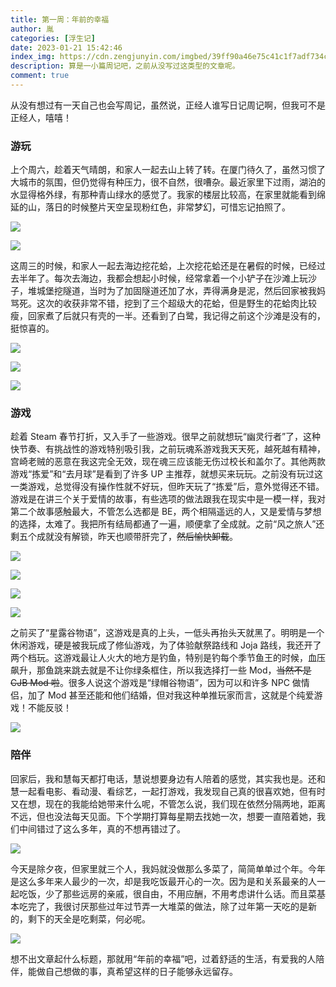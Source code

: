 ```yaml
---
title: 第一周：年前的幸福
author: 胤
categories: [浮生记]
date: 2023-01-21 15:42:46
index_img: https://cdn.zengjunyin.com/imgbed/39ff90a46e75c41c1f7adf734c0299846981bd8b.jpg/cover
description: 算是一小篇周记吧，之前从没写过这类型的文章呢。
comment: true
---
```


从没有想过有一天自己也会写周记，虽然说，正经人谁写日记周记啊，但我可不是正经人，嘻嘻！

### 游玩

上个周六，趁着天气晴朗，和家人一起去山上转了转。在厦门待久了，虽然习惯了大城市的氛围，但仍觉得有种压力，很不自然，很嘈杂。最近家里下过雨，湖泊的水显得格外绿，有那种青山绿水的感觉了。我家的楼层比较高，在家里就能看到绵延的山，落日的时候整片天空呈现粉红色，非常梦幻，可惜忘记拍照了。

![](https://cdn.zengjunyin.com/imgbed/99e9b07da9d896dd1252ae5a05e596ac9dab1de9.jpg/post)

![](https://cdn.zengjunyin.com/imgbed/5d3b50abe882119eca45047b6074ee5015bc74ac.jpg/post)

这周三的时候，和家人一起去海边挖花蛤，上次挖花蛤还是在暑假的时候，已经过去半年了。每次去海边，我都会想起小时候，经常拿着一个小铲子在沙滩上玩沙子，堆城堡挖隧道，当时为了加固隧道还加了水，弄得满身是泥，然后回家被我妈骂死。这次的收获非常不错，挖到了三个超级大的花蛤，但是野生的花蛤肉比较瘦，回家煮了后就只有壳的一半。还看到了白鹭，我记得之前这个沙滩是没有的，挺惊喜的。

![](https://cdn.zengjunyin.com/imgbed/e0b27ddd8caf7aab9316ab3e2655e7c956bba655.jpg/post)

![](https://cdn.zengjunyin.com/imgbed/9fd7444499240ce7b91a50b5fbaaa74e6fb0fa7d.jpg/post)

![](https://cdn.zengjunyin.com/imgbed/277c6f0b491a4fe3b8866b968218bc67b4646345.jpg/post)

### 游戏

趁着 Steam 春节打折，又入手了一些游戏。很早之前就想玩“幽灵行者”了，这种快节奏、有挑战性的游戏特别吸引我，之前玩魂系游戏我天天死，越死越有精神，宫崎老贼的恶意在我这完全无效，现在魂三应该能无伤过校长和盖尔了。其他两款游戏“拣爱”和“去月球”是看到了许多 UP 主推荐，就想买来玩玩。之前没有玩过这一类游戏，总觉得没有操作性就不好玩，但昨天玩了“拣爱”后，意外觉得还不错。游戏是在讲三个关于爱情的故事，有些选项的做法跟我在现实中是一模一样，我对第二个故事感触最大，不管怎么选都是 BE，两个相隔遥远的人，又是爱情与梦想的选择，太难了。我把所有结局都通了一遍，顺便拿了全成就。之前“风之旅人”还剩五个成就没有解锁，昨天也顺带肝完了，~~然后愉快卸载~~。

![](https://cdn.zengjunyin.com/imgbed/50e71e0cde7b09839b38627039d1dce557d3ab35.png/post)

![](https://cdn.zengjunyin.com/imgbed/37545598c9e30f2d428e3528557394f74a7ae9a2.png/post)

![](https://cdn.zengjunyin.com/imgbed/2397ab4730a48454d59ddc96d9b96d34c77d0f70.png/post)

![](https://cdn.zengjunyin.com/imgbed/7db747fe19cf28e6d38bc9fd6e6ffc249a6e5fa8.png/post)

之前买了“星露谷物语”，这游戏是真的上头，一低头再抬头天就黑了。明明是一个休闲游戏，硬是被我玩成了修仙游戏，为了体验献祭路线和 Joja 路线，我还开了两个档玩。这游戏最让人火大的地方是钓鱼，特别是钓每个季节鱼王的时候，血压飙升，那鱼跳来跳去就是不让你绿条框住，所以我选择打一些 Mod，~~当然不是 CJB Mod 啦~~。很多人说这个游戏是“绿帽谷物语”，因为可以和许多 NPC 做情侣，加了 Mod 甚至还能和他们结婚，但对我这种单推玩家而言，这就是个纯爱游戏！不能反驳！

![](https://cdn.zengjunyin.com/imgbed/4d9f050d66f8a9dac7196f3b0bba1faf47ac2470.png/post)

### 陪伴

回家后，我和慧每天都打电话，慧说想要身边有人陪着的感觉，其实我也是。还和慧一起看电影、看动漫、看综艺，一起打游戏，我发现自己真的很喜欢她，但有时又在想，现在的我能给她带来什么呢，不管怎么说，我们现在依然分隔两地，距离不远，但也没法每天见面。下个学期打算每星期去找她一次，想要一直陪着她，我们中间错过了这么多年，真的不想再错过了。

![](https://cdn.zengjunyin.com/imgbed/c91ceafe322e48e0f5ad9817947995b981aaed02.png/post)

今天是除夕夜，但家里就三个人，我妈就没做那么多菜了，简简单单过个年。今年是这么多年来人最少的一次，却是我吃饭最开心的一次。因为是和关系最亲的人一起吃饭，少了那些远房的亲戚，很自由，不用应酬，不用考虑讲什么话。而且菜基本吃完了，我很讨厌那些过年过节弄一大堆菜的做法，除了过年第一天吃的是新的，剩下的天全是吃剩菜，何必呢。

![](https://cdn.zengjunyin.com/imgbed/b74589adee4e7b259ed2b9ec1d3a7f02c72beb77.jpg/post)

想不出文章起什么标题，那就用“年前的幸福”吧，过着舒适的生活，有爱我的人陪伴，能做自己想做的事，真希望这样的日子能够永远留存。